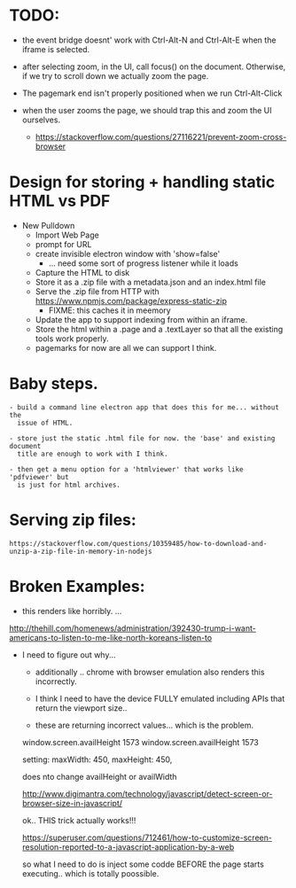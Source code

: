 # TODO:

- the event bridge doesnt' work with Ctrl-Alt-N and Ctrl-Alt-E when the iframe
  is selected.

- after selecting zoom, in the UI, call focus() on the document. Otherwise, if we
  try to scroll down we actually zoom the page.

- The pagemark end isn't properly positioned when we run Ctrl-Alt-Click


- when the user zooms the page, we should trap this and zoom the UI ourselves.

    - https://stackoverflow.com/questions/27116221/prevent-zoom-cross-browser



# Design for storing + handling static HTML vs PDF

- New Pulldown
    - Import Web Page
    - prompt for URL
    - create invisible electron window with 'show=false'
       - ... need some sort of progress listener while it loads
    - Capture the HTML to disk
    - Store it as a .zip file with a metadata.json and an index.html file
    - Serve the .zip file from HTTP with
        https://www.npmjs.com/package/express-static-zip
        - FIXME: this caches it in meemory
    - Update the app to support indexing from within an iframe.
    - Store the html within a .page and a .textLayer so that all the existing
      tools work properly.
    - pagemarks for now are all we can support I think.

# Baby steps.

    - build a command line electron app that does this for me... without the
      issue of HTML.

    - store just the static .html file for now. the 'base' and existing document
      title are enough to work with I think.

    - then get a menu option for a 'htmlviewer' that works like 'pdfviewer' but
      is just for html archives.


# Serving zip files:

    https://stackoverflow.com/questions/10359485/how-to-download-and-unzip-a-zip-file-in-memory-in-nodejs

# Broken Examples:



- this renders like horribly. ...

http://thehill.com/homenews/administration/392430-trump-i-want-americans-to-listen-to-me-like-north-koreans-listen-to

- I need to figure out why...

    - additionally .. chrome with browser emulation also renders this incorrectly.

    - I think I need to have the device FULLY emulated including APIs that return
      the viewport size..

    - these are returning incorrect values... which is the problem.

    window.screen.availHeight
    1573
    window.screen.availHeight
    1573


    setting:
        maxWidth: 450,
        maxHeight: 450,


    does nto change availHeight or availWidth

    http://www.digimantra.com/technology/javascript/detect-screen-or-browser-size-in-javascript/


    ok.. THIS trick actually works!!!

    https://superuser.com/questions/712461/how-to-customize-screen-resolution-reported-to-a-javascript-application-by-a-web

    so what I need to do is inject some codde BEFORE the page starts executing.. which is totally poossible.
